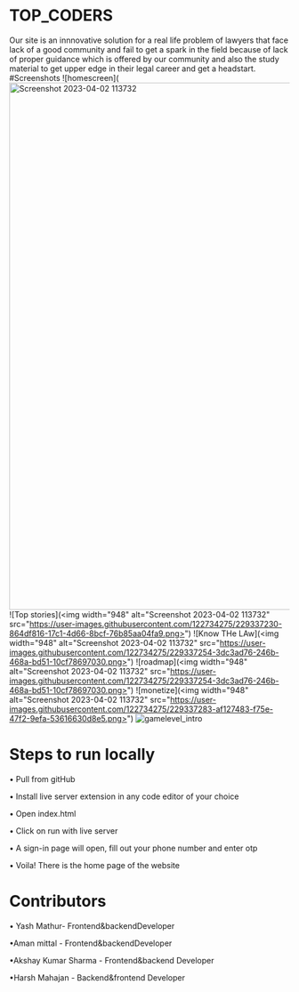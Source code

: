 # TOP_CODERS
Our site is an innnovative solution for a real life problem of lawyers that face lack of a good community and fail to get a spark in the field because of lack of proper guidance which is offered by our community and also the study material to get upper edge in their legal career and get a headstart.
#Screenshots
![homescreen](<img width="948" alt="Screenshot 2023-04-02 113732" src="https://user-images.githubusercontent.com/122734275/229337216-69e28e89-ece6-4afb-be36-9a3db135f4b3.png">
![Top stories](<img width="948" alt="Screenshot 2023-04-02 113732" src="https://user-images.githubusercontent.com/122734275/229337230-864df816-17c1-4d66-8bcf-76b85aa04fa9.png>")
![Know THe LAw](<img width="948" alt="Screenshot 2023-04-02 113732" src="https://user-images.githubusercontent.com/122734275/229337254-3dc3ad76-246b-468a-bd51-10cf78697030.png>")
![roadmap](<img width="948" alt="Screenshot 2023-04-02 113732" src="https://user-images.githubusercontent.com/122734275/229337254-3dc3ad76-246b-468a-bd51-10cf78697030.png>")
![monetize](<img width="948" alt="Screenshot 2023-04-02 113732" src="https://user-images.githubusercontent.com/122734275/229337283-af127483-f75e-47f2-9efa-53616630d8e5.png>")
![gamelevel_intro](https://user-images.githubusercontent.com/122734275/229337265-e6372e86-0a1f-4390-8b02-4f8839a5d507.png>)
# Steps to run locally
• Pull from gitHub

• Install live server extension in any code editor of your choice

• Open index.html 

• Click on run with live server

• A sign-in page will open, fill out your phone number and enter otp

• Voila! There is the home page of the website


# Contributors
• Yash Mathur- Frontend&backendDeveloper

•Aman mittal - Frontend&backendDeveloper

•Akshay Kumar Sharma - Frontend&backend Developer

•Harsh Mahajan - Backend&frontend Developer
